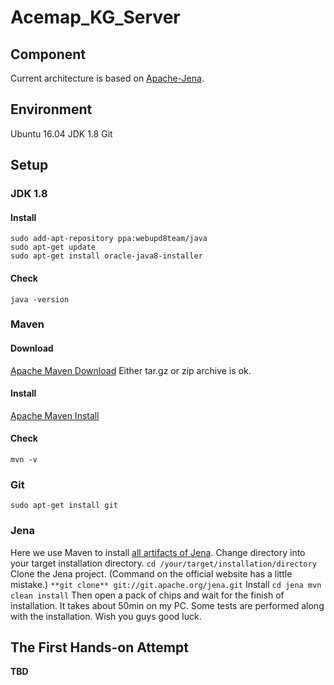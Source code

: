 # Acemap_KG_Server

## Component
Current architecture is based on [Apache-Jena](http://jena.apache.org/).

## Environment
Ubuntu 16.04
JDK 1.8
Git

## Setup
### JDK 1.8
#### Install
    sudo add-apt-repository ppa:webupd8team/java
    sudo apt-get update
    sudo apt-get install oracle-java8-installer

#### Check
    java -version

### Maven
#### Download
[Apache Maven Download](http://maven.apache.org/download.cgi) Either tar.gz or zip archive is ok.
#### Install
[Apache Maven Install](http://maven.apache.org/install.html)
#### Check
    mvn -v

### Git
    sudo apt-get install git

### Jena
Here we use Maven to install [all artifacts of Jena](http://jena.apache.org/download/maven.html).
Change directory into your target installation directory.
    ``cd /your/target/installation/directory``
Clone the Jena project. (Command on the official website has a little mistake.)
    ``**git clone** git://git.apache.org/jena.git``
Install
    ``cd jena
    mvn clean install``
Then open a pack of chips and wait for the finish of installation. It takes about 50min on my PC. Some tests are performed along with the installation. Wish you guys good luck.

## The First Hands-on Attempt
**TBD**
